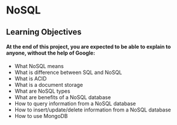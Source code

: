# NoSQL

## Learning Objectives
#### At the end of this project, you are expected to be able to explain to anyone, without the help of Google:


- What NoSQL means
- What is difference between SQL and NoSQL
- What is ACID
- What is a document storage
- What are NoSQL types
- What are benefits of a NoSQL database
- How to query information from a NoSQL database
- How to insert/update/delete information from a NoSQL database
- How to use MongoDB